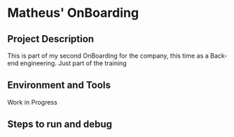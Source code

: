 # Matheus' OnBoarding

## Project Description
This is part of my second OnBoarding for the company, this time as a Back-end engineering. 
Just part of the training

## Environment and Tools
Work in Progress

## Steps to run and debug
